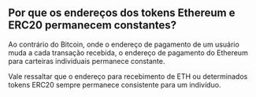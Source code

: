 ## Por que os endereços dos tokens Ethereum e ERC20 permanecem constantes?

Ao contrário do Bitcoin, onde o endereço de pagamento de um usuário muda a cada transação recebida, o endereço de pagamento do Ethereum para carteiras individuais permanece constante.

Vale ressaltar que o endereço para recebimento de ETH ou determinados tokens ERC20 sempre permanece consistente para um indivíduo.